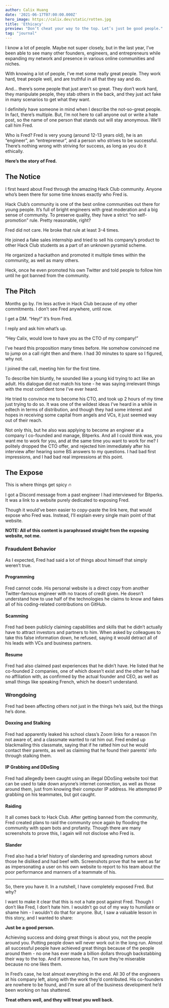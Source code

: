 ```yaml
---
author: Calix Huang
date: '2021-06-17T07:00:00.000Z'
hero_image: https://calix.dev/static/rotten.jpg
title: 'Ethicacy'
preview: "Don’t cheat your way to the top. Let’s just be good people."
tag: "journal"
---
```


I know a lot of people. Maybe not super closely, but in the last year, I’ve been able to see many other founders, engineers, and entrepreneurs while expanding my network and presence in various online communities and niches.

With knowing a lot of people, I’ve met some really great people. They work hard, treat people well, and are truthful in all that they say and do.

And… there’s some people that just aren’t so great. They don’t work hard, they manipulate people, they stab others in the back, and they just act fake in many scenarios to get what they want.

I definitely have someone in mind when I describe the not-so-great people. In fact, there’s multiple. But, I’m not here to call anyone out or write a hate post, so the name of one person that stands out will stay anonymous. We’ll call him Fred.

Who is Fred? Fred is very young (around 12-13 years old), he is an “engineer”, an “entrepreneur”, and a person who strives to be successful. There’s nothing wrong with striving for success, as long as you do it ethically.

**Here’s the story of Fred.**

## The Notice

I first heard about Fred through the amazing Hack Club community. Anyone who’s been there for some time knows exactly who Fred is.

Hack Club’s community is one of the best online communities out there for young people. It’s full of bright engineers with great moderation and a big sense of community. To preserve quality, they have a strict “no self-promotion” rule. Pretty reasonable, right?

Fred did not care. He broke that rule at least 3-4 times. 

He joined a fake sales internship and tried to sell his company’s product to other Hack Club students as a part of an unknown pyramid scheme. 

He organized a hackathon and promoted it multiple times within the community, as well as many others. 

Heck, once he even promoted his own Twitter and told people to follow him until he got banned from the community.

## The Pitch

Months go by. I’m less active in Hack Club because of my other commitments. I don’t see Fred anywhere, until now.

I get a DM. “Hey!” It’s from Fred.

I reply and ask him what’s up.

“Hey Calix, would love to have you as the CTO of my company!”

I’ve heard this proposition many times before. He somehow convinced me to jump on a call right then and there. I had 30 minutes to spare so I figured, why not.

I joined the call, meeting him for the first time. 

To describe him bluntly, he sounded like a young kid trying to act like an adult. His dialogue did not match his tone - he was saying irrelevant things with the most confident tone I’ve ever heard.

He tried to convince me to become his CTO, and took up 2 hours of my time just trying to do so. It was one of the wildest ideas I’ve heard in a while in edtech in terms of distribution, and though they had some interest and hopes in receiving some capital from angels and VCs, it just seemed way out of their reach.

Not only this, but he also was applying to become an engineer at a company I co-founded and manage, Bitperks. And all I could think was, you want me to work for you, and at the same time you want to work for me?
I politely dropped the CTO offer, and rejected him immediately after his interview after hearing some BS answers to my questions. I had bad first impressions, and I had bad real impressions at this point.

## The Expose

This is where things get spicy 🔥

I got a Discord message from a past engineer I had interviewed for Bitperks. It was a link to a website purely dedicated to exposing Fred.

Though it would’ve been easier to copy-paste the link here, that would expose who Fred was. Instead, I’ll explain every single main point of that website.

**NOTE: All of this content is paraphrased straight from the exposing website, not me.**

### Fraudulent Behavior

As I expected, Fred had said a lot of things about himself that simply weren’t true.

#### Programming

Fred cannot code. His personal website is a direct copy from another Twitter-famous engineer with no traces of credit given. He doesn’t understand how to use half of the technologies he claims to know and fakes all of his coding-related contributions on GitHub.

#### Scamming

Fred had been publicly claiming capabilities and skills that he didn’t actually have to attract investors and partners to him. When asked by colleagues to take this false information down, he refused, saying it would detract all of his leads with VCs and business partners.

#### Resume

Fred had also claimed past experiences that he didn’t have. He listed that he co-founded 2 companies, one of which doesn’t exist and the other he had no affiliation with, as confirmed by the actual founder and CEO, as well as small things like speaking French, which he doesn’t understand.

### Wrongdoing

Fred had been affecting others not just in the things he’s said, but the things he’s done.

#### Doxxing and Stalking

Fred had apparently leaked his school class’s Zoom links for a reason I’m not aware of, and a classmate wanted to rat him out. Fred ended up blackmailing this classmate, saying that if he ratted him out he would contact their parents, as well as claiming that he found their parents' info through stalking them.

#### IP Grabbing and DDoSing

Fred had allegedly been caught using an illegal DDoSing website tool that can be used to take down anyone’s internet connection, as well as those around them, just from knowing their computer IP address. He attempted IP grabbing on his teammates, but got caught.

#### Raiding

It all comes back to Hack Club. After getting banned from the community, Fred created plans to raid the community once again by flooding the community with spam bots and profanity. Though there are many screenshots to prove this, I again will not disclose who Fred is.

#### Slander

Fred also had a brief history of slandering and spreading rumors about those he disliked and had beef with. Screenshots prove that he went as far as impersonating a user on his own website to report to his team about the poor performance and manners of a teammate of his.

----

So, there you have it. In a nutshell, I have completely exposed Fred. But why?

I want to make it clear that this is not a hate post against Fred. Though I don’t like Fred, I don’t hate him. I wouldn’t go out of my way to humiliate or shame him - I wouldn't do that for anyone. But, I saw a valuable lesson in this story, and I wanted to share:

**Just be a good person.**

Achieving success and doing great things is about you, not the people around you. Putting people down will never work out in the long run. Almost all successful people have achieved great things because of the people around them - no one has ever made a billion dollars through backstabbing their way to the top. And if someone has, I’m sure they’re miserable because no one likes them.

In Fred’s case, he lost almost everything in the end. All 30 of the engineers at his company left, along with the work they’d contributed. His co-founders are nowhere to be found, and I’m sure all of the business development he’d been working on has shattered.

**Treat others well, and they will treat you well back.**
